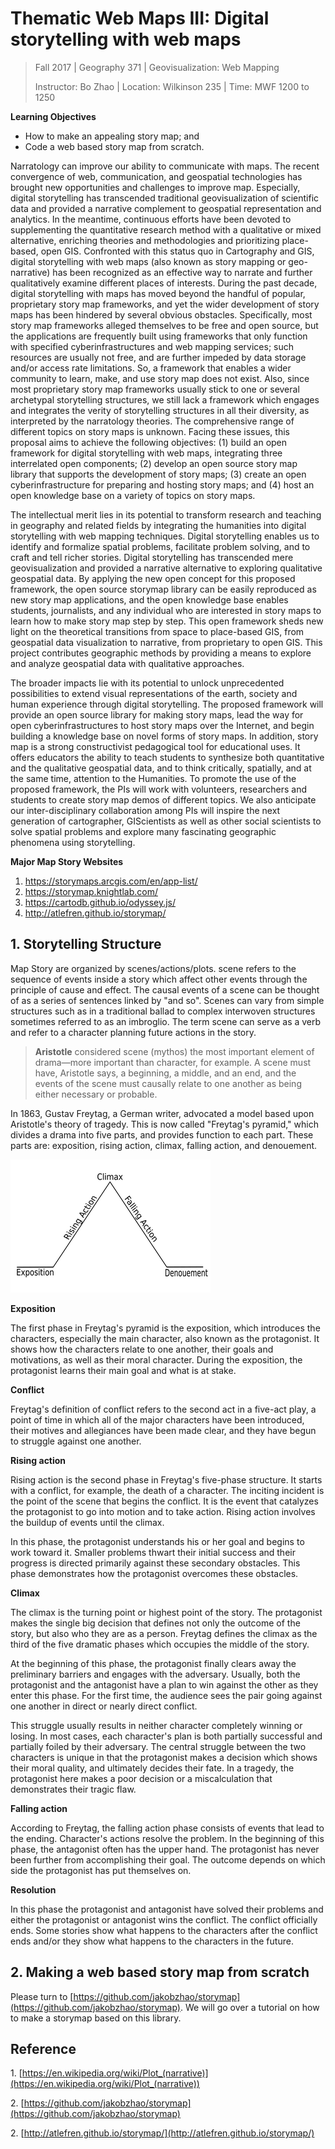 # Thematic Web Maps III: Digital storytelling with web maps

> Fall 2017 | Geography 371 | Geovisualization: Web Mapping
>
> Instructor: Bo Zhao | Location: Wilkinson 235 | Time: MWF 1200 to 1250

**Learning Objectives**

- How to make an appealing story map; and
- Code a web based story map from scratch.

Narratology can improve our ability to communicate with maps. The recent convergence of web, communication, and geospatial technologies has brought new opportunities and challenges to improve map. Especially, digital storytelling has transcended traditional geovisualization of scientific data and provided a narrative complement to geospatial representation and analytics. In the meantime, continuous efforts have been devoted to supplementing the quantitative research method with a qualitative or mixed alternative, enriching theories and methodologies and prioritizing place-based, open GIS. Confronted with this status quo in Cartography and GIS, digital storytelling with web maps (also known as story mapping or geo-narrative) has been recognized as an effective way to narrate and further qualitatively examine different places of interests. During the past decade, digital storytelling with maps has moved beyond the handful of popular, proprietary story map frameworks, and yet the wider development of story maps has been hindered by several obvious obstacles. Specifically, most story map frameworks alleged themselves to be free and open source, but the applications are frequently built using frameworks that only function with specified cyberinfrastructures and web mapping services; such resources are usually not free, and are further impeded by data storage and/or access rate limitations. So, a framework that enables a wider community to learn, make, and use story map does not exist. Also, since most proprietary story map frameworks usually stick to one or several archetypal storytelling structures, we still lack a framework which engages and integrates the verity of storytelling structures in all their diversity, as interpreted by the narratology theories. The comprehensive range of different topics on story maps is unknown. Facing these issues, this proposal aims to achieve the following objectives: (1) build an open framework for digital storytelling with web maps, integrating three interrelated open components; (2) develop an open source story map library that supports the development of story maps; (3) create an open cyberinfrastructure for preparing and hosting story maps; and (4) host an open knowledge base on a variety of topics on story maps.

The intellectual merit lies in its potential to transform research and teaching in geography and related fields by integrating the humanities into digital storytelling with web mapping techniques. Digital storytelling enables us to identify and formalize spatial problems, facilitate problem solving, and to craft and tell richer stories. Digital storytelling has transcended mere geovisualization and provided a narrative alternative to exploring qualitative geospatial data. By applying the new open concept for this proposed framework, the open source storymap library can be easily reproduced as new story map applications, and the open knowledge base enables students, journalists, and any individual who are interested in story maps to learn how to make story map step by step. This open framework sheds new light on the theoretical transitions from space to place-based GIS, from geospatial data visualization to narrative, from proprietary to open GIS. This project contributes geographic methods by providing a means to explore and analyze geospatial data with qualitative approaches.


The broader impacts lie with its potential to unlock unprecedented possibilities to extend visual representations of the earth, society and human experience through digital storytelling. The proposed framework will provide an open source library for making story maps, lead the way for open cyberinfrastructures to host story maps over the Internet, and begin building a knowledge base on novel forms of story maps. In addition, story map is a strong constructivist pedagogical tool for educational uses. It offers educators the ability to teach students to synthesize both quantitative and the qualitative geospatial data, and to think critically, spatially, and at the same time, attention to the Humanities. To promote the use of the proposed framework, the PIs will work with volunteers, researchers and students to create story map demos of different topics. We also anticipate our inter-disciplinary collaboration among PIs will inspire the next generation of cartographer, GIScientists as well as other social scientists to solve spatial problems and explore many fascinating geographic phenomena using storytelling.


**Major Map Story Websites**

1. https://storymaps.arcgis.com/en/app-list/
2. https://storymap.knightlab.com/
3. https://cartodb.github.io/odyssey.js/
4. http://atlefren.github.io/storymap/

## 1. Storytelling Structure

Map Story are organized by scenes/actions/plots. scene refers to the sequence of events inside a story which affect other events through the principle of cause and effect. The causal events of a scene can be thought of as a series of sentences linked by "and so". Scenes can vary from simple structures such as in a traditional ballad to complex interwoven structures sometimes referred to as an imbroglio. The term scene can serve as a verb and refer to a character planning future actions in the story.

> **Aristotle** considered scene (mythos) the most important element of drama—more important than character, for example. A scene must have, Aristotle says, a beginning, a middle, and an end, and the events of the scene must causally relate to one another as being either necessary or probable.

In 1863, Gustav Freytag, a German writer, advocated a model based upon Aristotle's theory of tragedy. This is now called "Freytag's pyramid," which divides a drama into five parts, and provides function to each part. These parts are: exposition, rising action, climax, falling action, and denouement.

![](img/Freytags_pyramid.svg.png)

**Exposition**

The first phase in Freytag's pyramid is the exposition, which introduces the characters, especially the main character, also known as the protagonist. It shows how the characters relate to one another, their goals and motivations, as well as their moral character. During the exposition, the protagonist learns their main goal and what is at stake.

**Conflict**

Freytag's definition of conflict refers to the second act in a five-act play, a point of time in which all of the major characters have been introduced, their motives and allegiances have been made clear, and they have begun to struggle against one another.

**Rising action**

Rising action is the second phase in Freytag's five-phase structure. It starts with a conflict, for example, the death of a character. The inciting incident is the point of the scene that begins the conflict. It is the event that catalyzes the protagonist to go into motion and to take action. Rising action involves the buildup of events until the climax.

In this phase, the protagonist understands his or her goal and begins to work toward it. Smaller problems thwart their initial success and their progress is directed primarily against these secondary obstacles. This phase demonstrates how the protagonist overcomes these obstacles.

**Climax**

The climax is the turning point or highest point of the story. The protagonist makes the single big decision that defines not only the outcome of the story, but also who they are as a person. Freytag defines the climax as the third of the five dramatic phases which occupies the middle of the story.

At the beginning of this phase, the protagonist finally clears away the preliminary barriers and engages with the adversary. Usually, both the protagonist and the antagonist have a plan to win against the other as they enter this phase. For the first time, the audience sees the pair going against one another in direct or nearly direct conflict.

This struggle usually results in neither character completely winning or losing. In most cases, each character's plan is both partially successful and partially foiled by their adversary. The central struggle between the two characters is unique in that the protagonist makes a decision which shows their moral quality, and ultimately decides their fate. In a tragedy, the protagonist here makes a poor decision or a miscalculation that demonstrates their tragic flaw.

**Falling action**

According to Freytag, the falling action phase consists of events that lead to the ending. Character's actions resolve the problem. In the beginning of this phase, the antagonist often has the upper hand. The protagonist has never been further from accomplishing their goal. The outcome depends on which side the protagonist has put themselves on.

**Resolution**

In this phase the protagonist and antagonist have solved their problems and either the protagonist or antagonist wins the conflict. The conflict officially ends. Some stories show what happens to the characters after the conflict ends and/or they show what happens to the characters in the future.

## 2. Making a web based story map from scratch

Please turn to [https://github.com/jakobzhao/storymap](https://github.com/jakobzhao/storymap). We will go over a tutorial on how to make a storymap based on this library.

## Reference

1\. [https://en.wikipedia.org/wiki/Plot_(narrative)](https://en.wikipedia.org/wiki/Plot_(narrative))

2\. [https://github.com/jakobzhao/storymap](https://github.com/jakobzhao/storymap)

2\. [http://atlefren.github.io/storymap/](http://atlefren.github.io/storymap/)